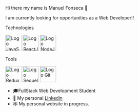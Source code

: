 Hi there my name is Manuel Fonseca 👋

I am currently looking for opportunities as a Web Developer!!

Technologies

<img 
     src="https://user-images.githubusercontent.com/46856278/168455521-cf270712-76db-4bb4-8d06-20879a4bd5a4.png" 
     alt="Logo JavaScript"
     width="50"
/>
<img 
     src="https://user-images.githubusercontent.com/46856278/168455527-ec3d56bb-1149-4df8-a06d-56ff7e0246dc.png" 
     alt="Logo ReactJS"
     width="50"
/>
<img 
     src="https://user-images.githubusercontent.com/46856278/168455515-f73b657b-5a1a-49d8-b21f-1a57409c9403.png" 
     alt="Logo NodeJS"
     width="50"
/>

Tools

<img 
     src="https://user-images.githubusercontent.com/46856278/168455508-29ef48ff-95b0-4e7b-94c3-a9a5f4a3e427.png" 
     alt="Logo Redux"
     width="50"
/>
<img 
     src="https://user-images.githubusercontent.com/46856278/168455496-e4a25202-e754-4234-a9e1-72b8ca0cefa9.png" 
     alt="Logo Sequelize"
     width="50"
/>
<img 
     src="![image](https://user-images.githubusercontent.com/46856278/168455638-328e0913-5ac8-4a42-a1a3-ccda0e7127fd.png)" 
     alt="Logo Git"
     width="50"
/>

- 🎓FullStack Web Development Student
- 💼 My personal [Linkedin](https://www.linkedin.com/in/manu-fonse/)
- 🕸️ My personal website in progress.
